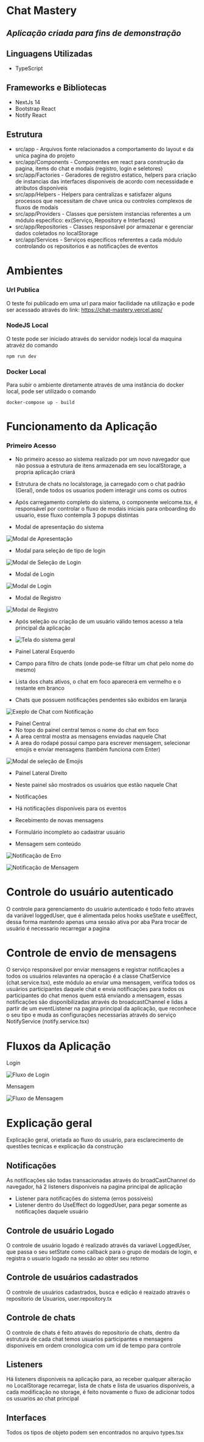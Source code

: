 # Chat Mastery
## _Aplicação criada para fins de demonstração_

## Linguagens Utilizadas
- TypeScript

## Frameworks e Bibliotecas
- NextJs 14
- Bootstrap React
- Notify React

## Estrutura
- src/app - Arquivos fonte relacionados a comportamento do layout e da unica pagina do projeto
- src/app/Components - Componentes em react para construção da pagina, items do chat e modais (registro, login e seletores)
- src/app/Factories - Geradores de registro estatico, helpers para criação de instancias das interfaces disponiveis de acordo com necessidade e atributos disponíveis
- src/app/Helpers - Helpers para centralizas e satisfazer alguns processos que necessitam de chave unica ou controles complexos de fluxos de modais
- src/app/Providers - Classes que persistem instancias referentes a um módulo especifico: ex(Serviço, Repository e Interfaces) 
- src/app/Repositories - Classes responsável por armazenar e gerenciar dados coletados no localStorage
- src/app/Services - Serviços especificos referentes a cada módulo controlando os repositorios e as notificações de eventos

# Ambientes
### Url Publica
O teste foi publicado em uma url para maior facilidade na utilização e pode ser acessado através do link:  https://chat-mastery.vercel.app/

### NodeJS Local
O teste pode ser iniciado através do servidor nodejs local da maquina atravéz do comando
 ``` docker
 npm run dev
```

### Docker Local
Para subir o ambiente diretamente através de uma instância do docker local, pode ser utilizado o comando
 ``` docker
 docker-compose up - build
```

# Funcionamento da Aplicação
### Primeiro Acesso
- No primeiro acesso ao sistema realizado por um novo navegador que não possua a estrutura de itens armazenada em seu localStorage, a propria aplicação criará
-  Estrutura de chats no localstorage, ja carregado com o chat padrão (Geral), onde todos os usuarios podem interagir uns coms os outros

- Após carregamento completo do sistema, o componente welcome.tsx, é responsável por controlar o fluxo de modais iniciais para onboarding do usuario, esse fluxo contempla 3 popups distintas
- Modal de apresentação do sistema 

![Modal de Apresentação](https://chat-mastery.vercel.app/img/screenshots/modal-apresentacao.png)
- Modal para seleção de tipo de login

![Modal de Seleção de Login](https://chat-mastery.vercel.app/img/screenshots/modal-tipo-login.png)
- Modal de Login

![Modal de Login](https://chat-mastery.vercel.app/img/screenshots/modal-login.png)
- Modal de Registro

![Modal de Registro](https://chat-mastery.vercel.app/img/screenshots/modal-register.png)

- Após seleção ou criação de um usuário válido temos acesso a tela principal da aplicação
- ![Tela do sistema geral](https://chat-mastery.vercel.app/img/screenshots/system.png)

- Painel Lateral Esquerdo
- Campo para filtro de chats (onde pode-se filtrar um chat pelo nome do mesmo)
- Lista dos chats ativos, o chat em foco aparecerá em vermelho e o restante em branco
- Chats que possuem notificações pendentes são exibidos em laranja

![Exeplo de Chat com Notificação](https://chat-mastery.vercel.app/img/screenshots/chat-notify.png)

- Painel Central
- No topo do painel central temos o nome do chat em foco
- A area central mostra as mensagens enviadas naquele Chat
- A area do rodapé possuí campo para escrever mensagem, selecionar emojis e enviar mensagens (também funciona com Enter)

![Modal de seleção de Emojis](https://chat-mastery.vercel.app/img/screenshots/emoji-select.png)

- Painel Lateral Direito
-  Neste painel são mostrados os usuários que estão naquele Chat

- Notificações
- Há notificações disponíveis para os eventos
-  Recebimento de novas mensagens
-  Formulário incompleto ao cadastrar usuário
-  Mensagem sem conteúdo

![Notificação de Erro](https://chat-mastery.vercel.app/img/screenshots/notify-error.png)

![Notificação de Mensagem](https://chat-mastery.vercel.app/img/screenshots/notify.png)

# Controle do usuário autenticado
O controle para gerenciamento do usuário autenticado é todo feito através da variável loggedUser, que é alimentada pelos hooks useState e useEffect, dessa forma mantendo apenas uma sessão ativa por aba
Para trocar de usuário é necessario recarregar a pagina

# Controle de envio de mensagens
O serviço responsável por enviar mensagens e registrar notificações a todos os usuários relavantes na operação é a classe ChatService (chat.service.tsx), este módulo ao enviar uma mensagem, verifica todos os usuários participantes daquele chat e envia notificações para todos os participantes do chat menos quem está enviando a mensagem, essas notificações são disponibilizadas através do broadcastChannel e lidas a partir de um eventListener na pagina principal da aplicação, que reconhece o seu tipo e muda as configurações necessarias através do serviço NotifyService (notify.service.tsx)

# Fluxos da Aplicação
Login

![Fluxo de Login](https://chat-mastery.vercel.app/img/screenshots/fluxo-login.png)

Mensagem

![Fluxo de Mensagem](https://chat-mastery.vercel.app/img/screenshots/fluxo-mensagem.png)


# Explicação geral
Explicação geral, orietada ao fluxo do usuário, para esclarecimento de questões tecnicas e explicação da construção

## Notificações
As notificações são todas transacionadas através do broadCastChannel do navegador, há 2 listeners disponiveis na pagina principal de aplicação 
- Listener para notificações do sistema (erros possiveis)
- Listener dentro do UseEffect do loggedUser, para pegar somente as notificações daquele usuário

## Controle de usuário Logado
O controle de usuário logado é realizado através da variavel LoggedUser, que passa o seu setState como callback para o grupo de modais de login, e registra o usuario logado na sessão ao obter seu retorno

## Controle de usuários cadastrados
O controle de usuários cadastrados, busca e edição é reaizado através o repositorio de Usuarios, user.repository.tx

## Controle de chats
O controle de chats é feito através do repositorio de chats, dentro da estrutura de cada chat temos usuarios participantes e mensagens disponiveis em ordem cronologica com um id de tempo para controle

## Listeners 
Há listeners disponiveis na aplicação para, ao receber qualquer alteração no LocalStorage recarregar, lista de chats e lista de usuarios disponiveis, a cada modificação no storage, é feito novamente o fluxo de adicionar todos os usuarios ao chat principal

## Interfaces
Todos os tipos de objeto podem sen encontrados no arquivo types.tsx


